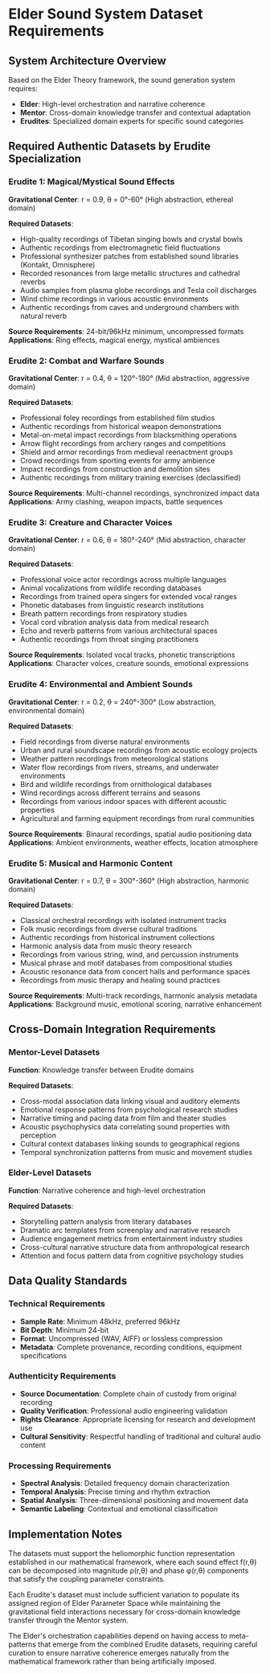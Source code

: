 # Elder Sound System Dataset Requirements

## System Architecture Overview

Based on the Elder Theory framework, the sound generation system requires:
- **Elder**: High-level orchestration and narrative coherence
- **Mentor**: Cross-domain knowledge transfer and contextual adaptation  
- **Erudites**: Specialized domain experts for specific sound categories

## Required Authentic Datasets by Erudite Specialization

### Erudite 1: Magical/Mystical Sound Effects
**Gravitational Center**: r = 0.9, θ = 0°-60° (High abstraction, ethereal domain)

**Required Datasets**:
- High-quality recordings of Tibetan singing bowls and crystal bowls
- Authentic recordings from electromagnetic field fluctuations
- Professional synthesizer patches from established sound libraries (Kontakt, Omnisphere)
- Recorded resonances from large metallic structures and cathedral reverbs
- Audio samples from plasma globe recordings and Tesla coil discharges
- Wind chime recordings in various acoustic environments
- Authentic recordings from caves and underground chambers with natural reverb

**Source Requirements**: 24-bit/96kHz minimum, uncompressed formats
**Applications**: Ring effects, magical energy, mystical ambiences

### Erudite 2: Combat and Warfare Sounds
**Gravitational Center**: r = 0.4, θ = 120°-180° (Mid abstraction, aggressive domain)

**Required Datasets**:
- Professional foley recordings from established film studios
- Authentic recordings from historical weapon demonstrations
- Metal-on-metal impact recordings from blacksmithing operations
- Arrow flight recordings from archery ranges and competitions
- Shield and armor recordings from medieval reenactment groups
- Crowd recordings from sporting events for army ambience
- Impact recordings from construction and demolition sites
- Authentic recordings from military training exercises (declassified)

**Source Requirements**: Multi-channel recordings, synchronized impact data
**Applications**: Army clashing, weapon impacts, battle sequences

### Erudite 3: Creature and Character Voices
**Gravitational Center**: r = 0.6, θ = 180°-240° (Mid abstraction, character domain)

**Required Datasets**:
- Professional voice actor recordings across multiple languages
- Animal vocalizations from wildlife recording databases
- Recordings from trained opera singers for extended vocal ranges
- Phonetic databases from linguistic research institutions
- Breath pattern recordings from respiratory studies
- Vocal cord vibration analysis data from medical research
- Echo and reverb patterns from various architectural spaces
- Authentic recordings from throat singing practitioners

**Source Requirements**: Isolated vocal tracks, phonetic transcriptions
**Applications**: Character voices, creature sounds, emotional expressions

### Erudite 4: Environmental and Ambient Sounds
**Gravitational Center**: r = 0.2, θ = 240°-300° (Low abstraction, environmental domain)

**Required Datasets**:
- Field recordings from diverse natural environments
- Urban and rural soundscape recordings from acoustic ecology projects
- Weather pattern recordings from meteorological stations
- Water flow recordings from rivers, streams, and underwater environments
- Bird and wildlife recordings from ornithological databases
- Wind recordings across different terrains and seasons
- Recordings from various indoor spaces with different acoustic properties
- Agricultural and farming equipment recordings from rural communities

**Source Requirements**: Binaural recordings, spatial audio positioning data
**Applications**: Ambient environments, weather effects, location atmosphere

### Erudite 5: Musical and Harmonic Content
**Gravitational Center**: r = 0.7, θ = 300°-360° (High abstraction, harmonic domain)

**Required Datasets**:
- Classical orchestral recordings with isolated instrument tracks
- Folk music recordings from diverse cultural traditions
- Authentic recordings from historical instrument collections
- Harmonic analysis data from music theory research
- Recordings from various string, wind, and percussion instruments
- Musical phrase and motif databases from compositional studies
- Acoustic resonance data from concert halls and performance spaces
- Recordings from music therapy and healing sound practices

**Source Requirements**: Multi-track recordings, harmonic analysis metadata
**Applications**: Background music, emotional scoring, narrative enhancement

## Cross-Domain Integration Requirements

### Mentor-Level Datasets
**Function**: Knowledge transfer between Erudite domains

**Required Datasets**:
- Cross-modal association data linking visual and auditory elements
- Emotional response patterns from psychological research studies
- Narrative timing and pacing data from film and theater studies
- Acoustic psychophysics data correlating sound properties with perception
- Cultural context databases linking sounds to geographical regions
- Temporal synchronization patterns from music and movement studies

### Elder-Level Datasets
**Function**: Narrative coherence and high-level orchestration

**Required Datasets**:
- Storytelling pattern analysis from literary databases
- Dramatic arc templates from screenplay and narrative research
- Audience engagement metrics from entertainment industry studies
- Cross-cultural narrative structure data from anthropological research
- Attention and focus pattern data from cognitive psychology studies

## Data Quality Standards

### Technical Requirements
- **Sample Rate**: Minimum 48kHz, preferred 96kHz
- **Bit Depth**: Minimum 24-bit
- **Format**: Uncompressed (WAV, AIFF) or lossless compression
- **Metadata**: Complete provenance, recording conditions, equipment specifications

### Authenticity Requirements
- **Source Documentation**: Complete chain of custody from original recording
- **Quality Verification**: Professional audio engineering validation
- **Rights Clearance**: Appropriate licensing for research and development use
- **Cultural Sensitivity**: Respectful handling of traditional and cultural audio content

### Processing Requirements
- **Spectral Analysis**: Detailed frequency domain characterization
- **Temporal Analysis**: Precise timing and rhythm extraction
- **Spatial Analysis**: Three-dimensional positioning and movement data
- **Semantic Labeling**: Contextual and emotional classification

## Implementation Notes

The datasets must support the heliomorphic function representation established in our mathematical framework, where each sound effect f(r,θ) can be decomposed into magnitude ρ(r,θ) and phase φ(r,θ) components that satisfy the coupling parameter constraints.

Each Erudite's dataset must include sufficient variation to populate its assigned region of Elder Parameter Space while maintaining the gravitational field interactions necessary for cross-domain knowledge transfer through the Mentor system.

The Elder's orchestration capabilities depend on having access to meta-patterns that emerge from the combined Erudite datasets, requiring careful curation to ensure narrative coherence emerges naturally from the mathematical framework rather than being artificially imposed.